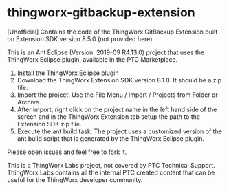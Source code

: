 # thingworx-gitbackup-extension
[Unofficial] Contains the code of the ThingWorx GitBackup Extension built on Extension SDK version 8.5.0 (not provided here)

This is an Ant Eclipse (Version: 2019-09 R4.13.0) project that uses the ThingWorx Eclipse plugin, available in the PTC Marketplace.
1. Install the ThingWorx Eclipse plugin
2. Download the ThingWorx Extension SDK version 8.1.0. It should be a zip file.
3. Import the project: Use the File Menu / Import / Projects from Folder or Archive.
4. After import, right click on the project name in the left hand side of the screen and in the ThingWorx Extension tab setup the path to the Extension SDK zip file.
5. Execute the ant build task. The project uses a customized version of the ant build script that is generated by the ThingWorx Eclipse plugin.

Please open issues and feel free to fork it.

This is a ThingWorx Labs project, not covered by PTC Technical Support.
ThingWorx Labs contains all the internal PTC created content that can be useful for the ThingWorx developer community.

